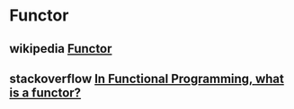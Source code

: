 # Functor



## wikipedia [Functor](https://en.wikipedia.org/wiki/Functor)



## stackoverflow [In Functional Programming, what is a functor?](https://stackoverflow.com/questions/2030863/in-functional-programming-what-is-a-functor)